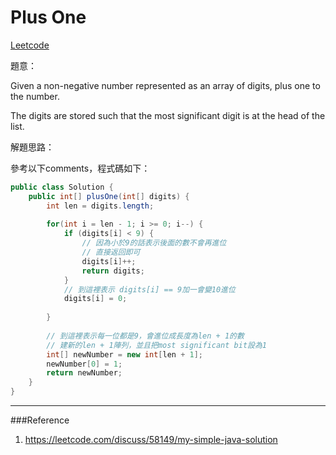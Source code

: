 # Plus One

[Leetcode](https://leetcode.com/problems/plus-one/)

題意：

Given a non-negative number represented as an array of digits, plus one to the number.

The digits are stored such that the most significant digit is at the head of the list.


解題思路：

參考以下comments，程式碼如下：

```java
public class Solution {
    public int[] plusOne(int[] digits) {
        int len = digits.length;
        
        for(int i = len - 1; i >= 0; i--) {
            if (digits[i] < 9) {
                // 因為小於9的話表示後面的數不會再進位
                // 直接返回即可
                digits[i]++;
                return digits;
            }
            // 到這裡表示 digits[i] == 9加一會變10進位
            digits[i] = 0;
            
        }
        
        // 到這裡表示每一位都是9，會進位成長度為len + 1的數
        // 建新的len + 1陣列，並且把most significant bit設為1
        int[] newNumber = new int[len + 1];
        newNumber[0] = 1;
        return newNumber;
    }
}
```

---
###Reference
1. https://leetcode.com/discuss/58149/my-simple-java-solution